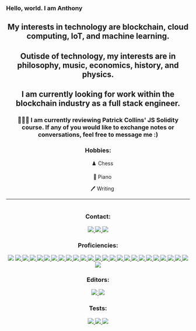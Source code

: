 ### Hello, world. I am Anthony

<div align= 'center'>
  <h2>My interests in technology are blockchain, cloud computing, IoT, and machine learning. </h2>
  <h2>Outisde of technology, my interests are in philosophy, music, economics, history, and physics. </h2>
  <h2>I am currently looking for work within the blockchain industry as a full stack engineer. </h2>
  
  <h3>👨🏻‍💻 I am currently reviewing Patrick Collins' JS Solidity course. If any of you would like to exchange notes or conversations, feel free to message me :)</h3>
  
  <h3>Hobbies:</h3>
  <ul>♟️ Chess</ul>
  <ul>🎹 Piano</ul>
  <ul>🖊️ Writing</ul>
</div>

<hr>
<div align= 'center'>
<img src='https://github-readme-stats.vercel.app/api?username=anthonymadia&count_private=true' alt="">
</div>

<div align='center'>
    <h3>Contact:</h3>
    <a href="https://www.linkedin.com/in/anthonymadia/"><img src="https://img.shields.io/badge/-LinkedIn-0077B5?style=flat-square&logo=LinkedIn&logoColor=white" />  </a>
    <a href="https://github.com/anthonymadia"><img src="https://img.shields.io/github/followers/manliestben?color=black&label=GitHub&logo=GitHub&logoColor=white&style=flat-square" />  </a>
    <a href="mailto: aamadia24@gmail.com"><img src="https://img.shields.io/badge/-Gmail-D14836?style=flat-square&logo=Gmail&logoColor=white" />  </a>
  </div>

<div align='center'>
      <h3>Proficiencies:</h3>
      <img src='https://img.shields.io/badge/Ethereum-3C3C3D?style=for-the-badge&logo=Ethereum&logoColor=white'>
      <a href="#"><img src="https://img.shields.io/badge/-HTML5-E34F26?style=flat-square&logo=html5&logoColor=white" />  </a>
      <a href="#"><img src="https://img.shields.io/badge/Notion-%23000000.svg?style=flat-square&for-the-badge&logo=notion&logoColor=white" />  </a>
      <a href="#"><img src="https://img.shields.io/badge/-CSS3-1572B6?style=flat-square&logo=css3" />  </a>
      <a href="#"><img src="https://img.shields.io/badge/Sass-CC6699?style=for-the-badge&logo=sass&logoColor=white" />  </a>
      <a href="#"><img src="https://img.shields.io/badge/TypeScript-007ACC?style=for-the-badge&logo=typescript&logoColor=white" />  </a>
      <a href="#"><img src="https://img.shields.io/badge/-JavaScript-F7DF1E?style=flat-square&logo=javascript&logoColor=black" />  </a>
      <a href="#"><img src="https://img.shields.io/badge/-React-61DAFB?style=flat-square&logo=React&logoColor=black" />  </a>
      <a href="#"><img src="https://img.shields.io/badge/-NodeJS-339933?style=flat-square&logo=Node.js&logoColor=white" />  </a>
      <a href="#"><img src="https://img.shields.io/badge/-Python3-3776AB?style=flat-square&logo=Python&logoColor=white" />  </a>
      <a href="#"><img src="https://img.shields.io/badge/-React_Router-CA4245?style=flat-square&for-the-badge&logo=react-router&logoColor=white" />  </a>
      <a href="#"><img src="https://img.shields.io/badge/-Express.js-404D59?style=flat-square&for-the-badge" />  </a>
      <a href="#"><img src="https://img.shields.io/badge/-Django-092E20?style=flat-square&logo=django" />  </a>
      <a href="#"><img src="https://img.shields.io/badge/-PostgreSQL-336791?style=flat-square&logo=postgresql" />  </a>
      <a href="#"><img src="https://img.shields.io/badge/-MongoDB-white?style=flat-square&logo=mongodb" />  </a>
      <a href="#"><img src="https://img.shields.io/badge/-Bootstrap-563D7C?style=flat-square&logo=bootstrap" />  </a>
      <a href="#"><img src="https://img.shields.io/badge/-Material_UI-0081CB?style=flat-square&logo=material-ui" />  </a>
      <a href="#"><img src="https://img.shields.io/badge/-Git-black?style=flat-square&logo=git" />  </a>
      <a href="#"><img src="https://img.shields.io/badge/-Postman-FF6C37?style=flat-square&logo=Postman&logoColor=white" />  </a>
      <a href="#"><img src="https://img.shields.io/badge/-Heroku-430098?style=flat-square&logo=heroku" />  </a>
      <a href="#"><img src="https://img.shields.io/badge/Netlify-00C7B7?style=for-the-badge&logo=netlify&logoColor=white" />  </a>
      <a href="#"><img src="https://img.shields.io/badge/-Markdown-000000?style=flat-square&logo=Markdown&logoColor=white" />  </a>
      <a href="#"><img src="https://img.shields.io/badge/-Trello-0079BF?style=flat-square&logo=Trello&logoColor=white" />  </a>
      <a href="#"><img src="https://img.shields.io/badge/-Slack-4A154B?style=flat-square&logo=slack" />  </a>
      <a href="#"><img src="https://img.shields.io/badge/-Zoom-2D8CFF?style=flat-square&logo=zoom&logoColor=white" />  </a>
      <a href="#"><img src="https://img.shields.io/badge/-LeetCode-FFA116?style=for-the-badge&logo=LeetCode&logoColor=black" />  </a>
    </div>
<div align='center'>
  <h3>Editors:</h3>
   <a href="#"><img src="https://img.shields.io/badge/Visual%20Studio%20Code-0078d7.svg?style=for-the-badge&logo=visual-studio-code&logoColor=white" />  </a>
  <a href="#"><img src="https://img.shields.io/badge/NeoVim-%2357A143.svg?&style=for-the-badge&logo=neovim&logoColor=white" />  </a>
</div>    

<div align="center">
  <h3>Tests:</h3>
  <a href="#"><img src="https://img.shields.io/badge/-cypress-%23E5E5E5?style=for-the-badge&logo=cypress&logoColor=058a5e" />  </a>
  <a href="#"><img src="https://img.shields.io/badge/-jest-%23C21325?style=for-the-badge&logo=jest&logoColor=white" />  </a>
  <a href="#"><img src="https://img.shields.io/badge/-TestingLibrary-%23E33332?style=for-the-badge&logo=testing-library&logoColor=white" />  </a>
</div>
</div>
